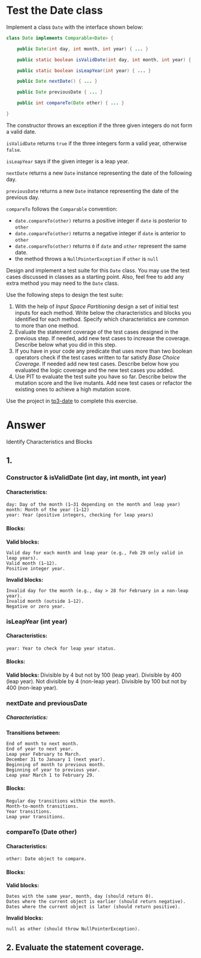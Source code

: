 # Test the Date class

Implement a class `Date` with the interface shown below:

```java
class Date implements Comparable<Date> {

    public Date(int day, int month, int year) { ... }

    public static boolean isValidDate(int day, int month, int year) { ... }

    public static boolean isLeapYear(int year) { ... }

    public Date nextDate() { ... }

    public Date previousDate { ... }

    public int compareTo(Date other) { ... }

}
```

The constructor throws an exception if the three given integers do not form a valid date.

`isValidDate` returns `true` if the three integers form a valid year, otherwise `false`.

`isLeapYear` says if the given integer is a leap year.

`nextDate` returns a new `Date` instance representing the date of the following day.

`previousDate` returns a new `Date` instance representing the date of the previous day.

`compareTo` follows the `Comparable` convention:

* `date.compareTo(other)` returns a positive integer if `date` is posterior to `other`
* `date.compareTo(other)` returns a negative integer if `date` is anterior to `other`
* `date.compareTo(other)` returns `0` if `date` and `other` represent the same date.
* the method throws a `NullPointerException` if `other` is `null` 

Design and implement a test suite for this `Date` class.
You may use the test cases discussed in classes as a starting point. 
Also, feel free to add any extra method you may need to the `Date` class.


Use the following steps to design the test suite:

1. With the help of *Input Space Partitioning* design a set of initial test inputs for each method. Write below the characteristics and blocks you identified for each method. Specify which characteristics are common to more than one method.
2. Evaluate the statement coverage of the test cases designed in the previous step. If needed, add new test cases to increase the coverage. Describe below what you did in this step.
3. If you have in your code any predicate that uses more than two boolean operators check if the test cases written to far satisfy *Base Choice Coverage*. If needed add new test cases. Describe below how you evaluated the logic coverage and the new test cases you added.
4. Use PIT to evaluate the test suite you have so far. Describe below the mutation score and the live mutants. Add new test cases or refactor the existing ones to achieve a high mutation score.

Use the project in [tp3-date](../code/tp3-date) to complete this exercise.

# Answer
Identify Characteristics and Blocks
## 1. 
### Constructor & isValidDate (int day, int month, int year)

#### Characteristics: 

    day: Day of the month (1–31 depending on the month and leap year)
    month: Month of the year (1–12)
    year: Year (positive integers, checking for leap years)

#### Blocks:
**Valid blocks:**   

    Valid day for each month and leap year (e.g., Feb 29 only valid in leap years).
    Valid month (1–12).
    Positive integer year.   
    
**Invalid blocks:**

    Invalid day for the month (e.g., day > 28 for February in a non-leap year).
    Invalid month (outside 1–12).
    Negative or zero year.
    
### isLeapYear (int year)
#### Characteristics:   
    
    year: Year to check for leap year status.

#### Blocks:
    
**Valid blocks:**
    Divisible by 4 but not by 100 (leap year).
    Divisible by 400 (leap year).
    Not divisible by 4 (non-leap year).
    Divisible by 100 but not by 400 (non-leap year).

### nextDate and previousDate

##### Characteristics:

**Transitions between:**

    End of month to next month.
    End of year to next year.
    Leap year February to March.
    December 31 to January 1 (next year).
    Beginning of month to previous month.
    Beginning of year to previous year.
    Leap year March 1 to February 29.   
    
#### Blocks:

    Regular day transitions within the month.
    Month-to-month transitions.
    Year transitions.
    Leap year transitions.
    

### compareTo (Date other)

#### Characteristics: 

    other: Date object to compare.   
    
#### Blocks:   

**Valid blocks:**

    Dates with the same year, month, day (should return 0).
    Dates where the current object is earlier (should return negative).
    Dates where the current object is later (should return positive).
    
**Invalid blocks:**

    null as other (should throw NullPointerException).

## 2. Evaluate the statement coverage.

